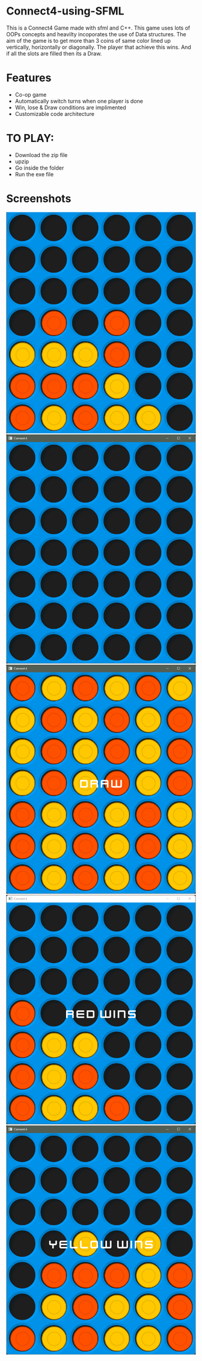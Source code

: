 # Connect4-using-SFML
This is a Connect4 Game made with sfml and C++. This game uses lots of OOPs concepts and heavilty incoporates the use of Data structures. The aim of the game is to get more than 3 coins of same color lined up vertically, horizontally or diagonally. The player that achieve this wins. And if all the slots are filled then its a Draw.

# Features
- Co-op game
- Automatically switch turns when one player is done
- Win, lose & Draw conditions are implimented
- Customizable code architecture

# TO PLAY:
- Download the zip file
- upzip
- Go inside the folder
- Run the exe file

# Screenshots
![ScreenShot](Screenshot/Connect4.png)
![ScreenShot](Screenshot/gameplay2.png)
![ScreenShot](Screenshot/gameplay1.png)
![ScreenShot](Screenshot/gameplay3.png)
![ScreenShot](Screenshot/gameplay4.png)
